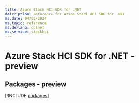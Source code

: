 ```yaml
---
title: Azure Stack HCI SDK for .NET
description: Reference for Azure Stack HCI SDK for .NET
ms.date: 04/05/2024
ms.topic: reference
ms.devlang: dotnet
ms.service: stackhci
---
```

# Azure Stack HCI SDK for .NET - preview
## Packages - preview
[!INCLUDE [packages](stack-hci-index.md)]